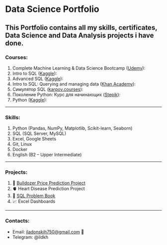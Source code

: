 # Data Science Portfolio

This Portfolio contains all my skills, certificates, Data Science and Data Analysis projects i have done.
---
### Courses:
1)	Complete Machine Learning & Data Science Bootcamp ([Udemy](https://www.udemy.com/course/complete-machine-learning-and-data-science-zero-to-mastery/)): 
2)	Intro to SQL ([Kaggle]()): 
3)	Advanced SQL ([Kaggle]()): 
4)	Intro to SQL: Querying and managing data ([Khan Academy](https://www.khanacademy.org/computing/computer-programming/sql)): 
5)	Симулятор SQL ([karpov.courses](https://karpov.courses/simulator-sql)): 
6)	Поколение Python: Курс для начинающих ([Stepik](https://stepik.org/cert/1500832)): 
7)	Python ([Kaggle](https://www.kaggle.com/learn/certification/ilyadonskih/python)): 
---
### Skills: 
1)	Python (Pandas, NumPy, Matplotlib, Scikit-learn, Seaborn)
2)	SQL (SQL Server, MySQL)
3)	Excel, Google Sheets
4)	Git, Linux 
5)  Docker
6)	English (B2 – Upper Intermediate)
---
### Projects:
1)	:tractor: [Bulldozer Price Prediction Project](https://github.com/gituserjezz/portfolio/blob/main/bulldozer-price-regression.ipynb)
2)	:anatomical_heart: Heart Disease Prediction Project
3)	:book: [SQL Problem Book](https://github.com/gituserjezz/sql_problem_book/blob/main/README.md)
4)	:chart_with_upwards_trend: Excel Dashboards 
---
### Contacts:
* Email: iladonskih750@gmail.com :email:
* Telegram: @ildkh
